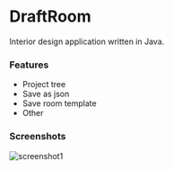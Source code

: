# DraftRoom
Interior design application written in Java.

### Features
  - Project tree
  - Save as json
  - Save room template
  - Other

### Screenshots

![screenshot1](https://i.imgur.com/J5jS2kU.png)
